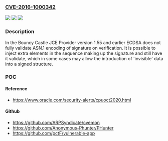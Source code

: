 ### [CVE-2016-1000342](https://cve.mitre.org/cgi-bin/cvename.cgi?name=CVE-2016-1000342)
![](https://img.shields.io/static/v1?label=Product&message=n%2Fa&color=blue)
![](https://img.shields.io/static/v1?label=Version&message=n%2Fa&color=blue)
![](https://img.shields.io/static/v1?label=Vulnerability&message=n%2Fa&color=brighgreen)

### Description

In the Bouncy Castle JCE Provider version 1.55 and earlier ECDSA does not fully validate ASN.1 encoding of signature on verification. It is possible to inject extra elements in the sequence making up the signature and still have it validate, which in some cases may allow the introduction of 'invisible' data into a signed structure.

### POC

#### Reference
- https://www.oracle.com/security-alerts/cpuoct2020.html

#### Github
- https://github.com/ARPSyndicate/cvemon
- https://github.com/Anonymous-Phunter/PHunter
- https://github.com/pctF/vulnerable-app

